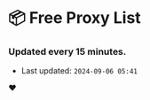 # :package: Free Proxy List
### Updated every 15 minutes.

- Last updated: `2024-09-06 05:41`

:heart:
